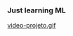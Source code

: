 ### Just learning ML

[video-projeto.gif](https://github.com/augutso1/ML/blob/034a53455ce54cfa68050fcbb7c13ebac381fe03/video-projeto.gif)
